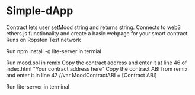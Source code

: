 # Simple-dApp
Contract lets user setMood string and returns string.  Connects to web3 ethers.js functionality and create a basic webpage for your smart contract. Runs on Ropsten Test network

Run npm install -g lite-server in termial

Run mood.sol in remix
Copy the contract address and enter it at line 46 of index.html "Your contract address here"
Copy the contract ABI from remix and enter it in line 47 //var MoodContractABI = [Contract ABI]

Run lite-server in terminal
